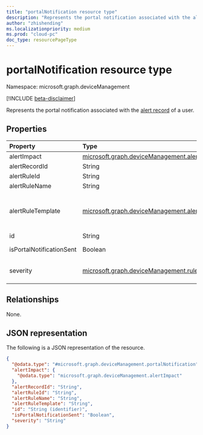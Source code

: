 ```yaml
---
title: "portalNotification resource type"
description: "Represents the portal notification associated with the alert record of a user."
author: "zhishending"
ms.localizationpriority: medium
ms.prod: "cloud-pc"
doc_type: resourcePageType
---
```


# portalNotification resource type

Namespace: microsoft.graph.deviceManagement

[!INCLUDE [beta-disclaimer](../../includes/beta-disclaimer.md)]

Represents the portal notification associated with the [alert record](devicemanagement-alertrecord.md) of a user.

## Properties

|Property|Type|Description|
|:---|:---|:---|
|alertImpact|[microsoft.graph.deviceManagement.alertImpact](../resources/devicemanagement-alertimpact.md)|The associated alert impact.|
|alertRecordId|String|The associated alert record ID.|
|alertRuleId|String|The associated alert rule ID.|
|alertRuleName|String|The associated alert rule name.|
|alertRuleTemplate|[microsoft.graph.deviceManagement.alertRuleTemplate](../resources/devicemanagement-alertrule.md#alertruletemplate-values)|The associated alert rule template. The possible values are: `cloudPcProvisionScenario`, `cloudPcImageUploadScenario`, `cloudPcOnPremiseNetworkConnectionCheckScenario`, `unknownFutureValue`.|
|id|String|The unique identifier for the portal notification.|
|isPortalNotificationSent|Boolean|`true` if the portal notification has already been sent to the user; `false` otherwise.|
|severity|[microsoft.graph.deviceManagement.ruleSeverityType](../resources/devicemanagement-alertrule.md#ruleseveritytype-values)|The associated alert rule severity. The possible values are: `unknown`, `informational`, `warning`, `critical`, `unknownFutureValue`.|

## Relationships

None.

## JSON representation

The following is a JSON representation of the resource.
<!-- {
  "blockType": "resource",
  "@odata.type": "microsoft.graph.deviceManagement.portalNotification"
}
-->
``` json
{
  "@odata.type": "#microsoft.graph.deviceManagement.portalNotification",
  "alertImpact": {
    "@odata.type": "microsoft.graph.deviceManagement.alertImpact"
  },
  "alertRecordId": "String",
  "alertRuleId": "String",
  "alertRuleName": "String",
  "alertRuleTemplate": "String",
  "id": "String (identifier)",
  "isPortalNotificationSent": "Boolean",
  "severity": "String"
}
```
